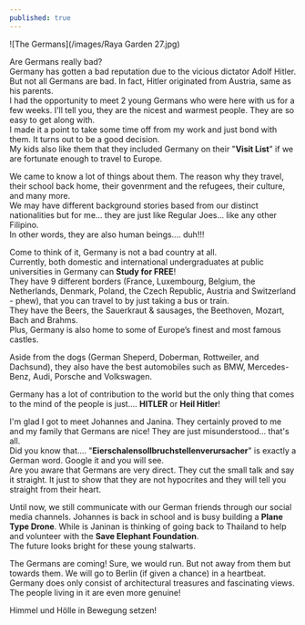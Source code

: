 ```yaml
---
published: true
---
```

![The Germans](/images/Raya Garden 27.jpg)

Are Germans really bad?   
Germany has gotten a bad reputation due to the vicious dictator Adolf Hitler. But not all Germans are bad. In fact, Hitler originated from Austria, same as his parents.   
I had the opportunity to meet 2 young Germans who were here with us for a few weeks. I'll tell you, they are the nicest and warmest people. They are so easy to get along with.   
I made it a point to take some time off from my work and just bond with them. It turns out to be a good decision.   
My kids also like them that they included Germany on their "**Visit List**" if we are fortunate enough to travel to Europe.

We came to know a lot of things about them. The reason why they travel, their school back home, their govenrment and the refugees, their culture, and many more.   
We may have different background stories based from our distinct nationalities but for me... they are just like Regular Joes... like any other Filipino.   
In other words, they are also human beings.... duh!!!

Come to think of it, Germany is not a bad country at all.   
Currently, both domestic and international undergraduates at public universities in Germany can **Study for FREE**!   
They have 9 different borders (France, Luxembourg, Belgium, the Netherlands, Denmark, Poland, the Czech Republic, Austria and Switzerland - phew), that you can travel to by just taking a bus or train.   
They have the Beers, the Sauerkraut & sausages, the Beethoven, Mozart, Bach and Brahms.   
Plus, Germany is also home to some of Europe’s finest and most famous castles.   

Aside from the dogs (German Sheperd, Doberman, Rottweiler, and Dachsund), they also have the best automobiles such as BMW, Mercedes-Benz, Audi, Porsche and Volkswagen.

Germany has a lot of contribution to the world but the only thing that comes to the mind of the people is just.... **HITLER** or **Heil Hitler**!   

I'm glad I got to meet Johannes and Janina. They certainly proved to me and my family that Germans are nice! They are just misunderstood... that's all.   
Did you know that.... "**Eierschalensollbruchstellenverursacher**" is exactly a German word. Google it and you will see.   
Are you aware that Germans are very direct. They cut the small talk and say it straight. It just to show that they are not hypocrites and they will tell you straight from their heart.

Until now, we still communicate with our German friends through our social media channels. Johannes is back in school and is busy building a **Plane Type Drone**. While is Janinan is thinking of going back to Thailand to help and volunteer with the **Save Elephant Foundation**.   
The future looks bright for these young stalwarts.

The Germans are coming! Sure, we would run. But not away from them but towards them. We will go to Berlin (if given a chance) in a heartbeat.   
Germany does only consist of architectural treasures and fascinating views. The people living in it are even more genuine!  

Himmel und Hölle in Bewegung setzen!